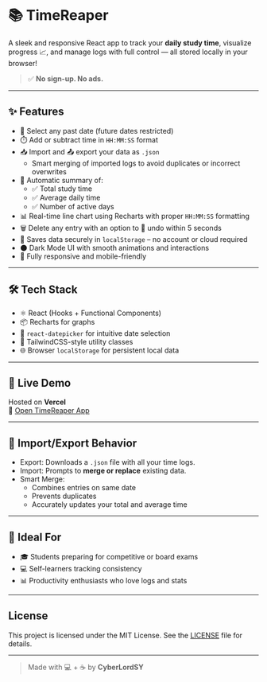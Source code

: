 # 📚 TimeReaper

A sleek and responsive React app to track your **daily study time**, visualize progress 📈, and manage logs with full control — all stored locally in your browser!

> ✅ **No sign-up. No ads.**

---

## ✨ Features

- 📅 Select any past date (future dates restricted)
- ⏱️ Add or subtract time in `HH:MM:SS` format
- 📥 Import and 📤 export your data as `.json`
  - Smart merging of imported logs to avoid duplicates or incorrect overwrites
- 🧮 Automatic summary of:
  - ✅ Total study time
  - ✅ Average daily time
  - ✅ Number of active days
- 📊 Real-time line chart using Recharts with proper `HH:MM:SS` formatting
- 🗑️ Delete any entry with an option to 🔄 undo within 5 seconds
- 💾 Saves data securely in `localStorage` – no account or cloud required
- 🌑 Dark Mode UI with smooth animations and interactions
- 📱 Fully responsive and mobile-friendly

---

## 🛠️ Tech Stack

- ⚛️ React (Hooks + Functional Components)
- 📦 Recharts for graphs
- 🧭 `react-datepicker` for intuitive date selection
- 🎨 TailwindCSS-style utility classes
- 🌐 Browser `localStorage` for persistent local data

---

## 🚀 Live Demo

Hosted on **Vercel**  
🔗 [Open TimeReaper App](https://time-reaper.vercel.app)

---

## 📂 Import/Export Behavior

- Export: Downloads a `.json` file with all your time logs.
- Import: Prompts to **merge or replace** existing data.
- Smart Merge:
  - Combines entries on same date
  - Prevents duplicates
  - Accurately updates your total and average time

---

## 🧠 Ideal For

- 🎓 Students preparing for competitive or board exams
- 💻 Self-learners tracking consistency
- 📊 Productivity enthusiasts who love logs and stats

---



## License
This project is licensed under the MIT License. See the [LICENSE](LICENSE) file for details.

---

> Made with 💻 + ☕ by **CyberLordSY**
